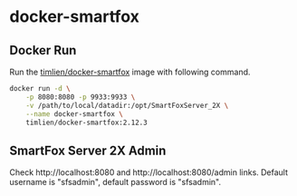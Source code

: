 # docker-smartfox

## Docker Run
Run the [timlien/docker-smartfox][1] image with following command.
```bash
docker run -d \
    -p 8080:8080 -p 9933:9933 \
    -v /path/to/local/datadir:/opt/SmartFoxServer_2X \
    --name docker-smartfox \
    timlien/docker-smartfox:2.12.3
```

## SmartFox Server 2X Admin
Check http://localhost:8080 and http://localhost:8080/admin links.
Default username is "sfsadmin", default password is "sfsadmin".

[1]: https://hub.docker.com/r/timlien/docker-smartfox/